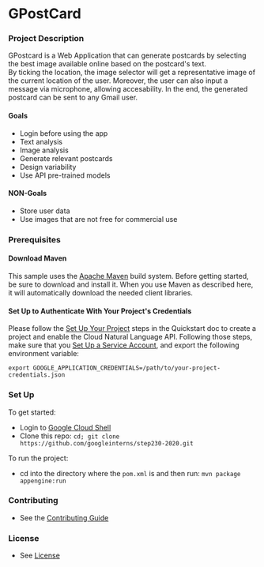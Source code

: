 # GPostCard

### Project Description

GPostcard is a Web Application that can generate postcards by selecting the best image available online based on the postcard's text.  
By ticking the location, the image selector will get a representative image of the current location of the user.
Moreover, the user can also input a message via microphone, allowing accesability. 
In the end, the generated postcard can be sent to any Gmail user.

#### Goals

* Login before using the app
* Text analysis
* Image analysis
* Generate relevant postcards
* Design variability
* Use API pre-trained models

#### NON-Goals

* Store user data
* Use images that are not free for commercial use

### Prerequisites

#### Download Maven

This sample uses the [Apache Maven](https://maven.apache.org/) build system. Before getting started, be sure to download and install it. When you use Maven as described here, it will automatically download the needed client libraries.

#### Set Up to Authenticate With Your Project's Credentials

Please follow the [Set Up Your Project](https://cloud.google.com/natural-language/docs/quickstart#set_up_your_project) steps in the Quickstart doc to create a project and enable the Cloud Natural Language API. Following those steps, make sure that you [Set Up a Service Account](https://cloud.google.com/docs/authentication#getting_credentials_for_server-centric_flow), and export the following environment variable:

`export GOOGLE_APPLICATION_CREDENTIALS=/path/to/your-project-credentials.json`

### Set Up

To get started:

* Login to [Google Cloud Shell](https://ssh.cloud.google.com/cloudshell/editor)
* Clone this repo: `cd; git clone https://github.com/googleinterns/step230-2020.git`

To run the project:

* cd into the directory where the `pom.xml` is and then run: `mvn package appengine:run`

### Contributing

* See the [Contributing Guide](https://github.com/GoogleCloudPlatform/java-docs-samples/blob/master/CONTRIBUTING.md)

### License

* See [License](https://github.com/GoogleCloudPlatform/java-docs-samples/blob/master/LICENSE)
